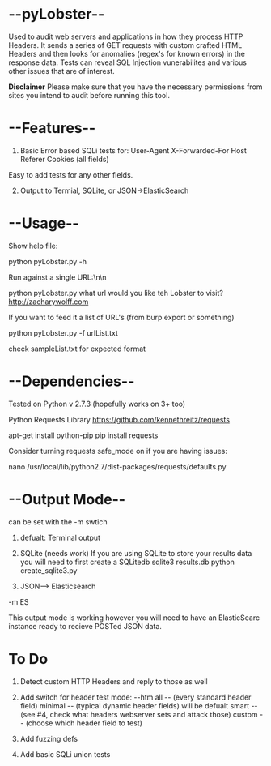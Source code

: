 --pyLobster--
=============
Used to audit web servers and applications in how they process HTTP Headers. It sends a series of GET requests with custom crafted HTML Headers and then looks for anomalies (regex's for known errors) in the response data. Tests can reveal SQL Injection vunerabilites and various other issues that are of interest.   

****Disclaimer****
Please make sure that you have the necessary permissions from sites you intend to audit before running this tool. 
 
--Features--
============
1. Basic Error based SQLi tests for:
	User-Agent
	X-Forwarded-For
	Host
	Referer
	Cookies (all fields)

Easy to add tests for any other fields.   

2. Output to Termial, SQLite, or JSON->ElasticSearch

--Usage--
==========
Show help file:

python pyLobster.py -h 

Run against a single URL:\n\n

python pyLobster.py
what url would you like teh Lobster to visit?
http://zacharywolff.com


If you want to feed it a list of URL's (from burp export or something)

  python pyLobster.py -f urlList.txt

check sampleList.txt for expected format


--Dependencies--
================
Tested on Python v 2.7.3 (hopefully works on 3+ too) 

Python Requests Library
https://github.com/kennethreitz/requests

  apt-get install python-pip
  pip install requests

Consider turning requests safe_mode on if you are having issues:

  nano /usr/local/lib/python2.7/dist-packages/requests/defaults.py



--Output Mode--
===============
can be set with the -m swtich

1. defualt: Terminal output

2. SQLite (needs work) 
If you are using SQLite to store your results data you will need to first create a SQLitedb
  sqlite3 results.db
  python create_sqlite3.py

3. JSON--> Elasticsearch 

-m ES 

This output mode is working however you will need to have an ElasticSearc instance ready to recieve POSTed JSON data. 


To Do
==========

1. Detect custom HTTP Headers and reply to those as well

2. Add switch for header test mode: --htm 
all -- (every standard header field) 
minimal -- (typical dynamic header fields) will be defualt 
smart -- (see #4, check what headers webserver sets and attack those)
custom -- (choose which header field to test)

3. Add fuzzing defs 
4. Add basic SQLi union tests










